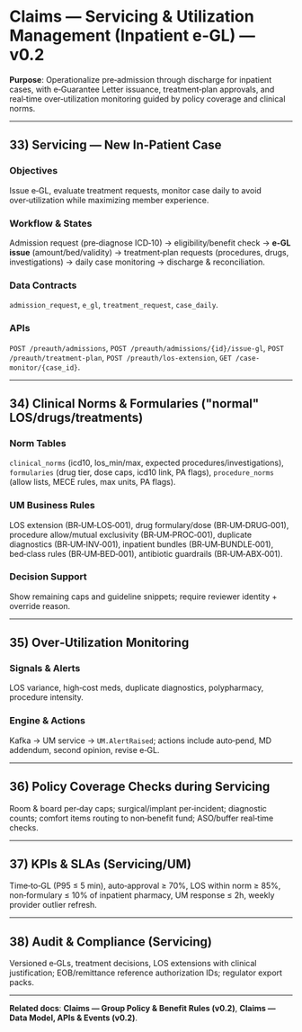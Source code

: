 # Claims — Servicing & Utilization Management (Inpatient e‑GL) — v0.2

**Purpose**: Operationalize pre‑admission through discharge for inpatient cases, with e‑Guarantee Letter issuance, treatment‑plan approvals, and real‑time over‑utilization monitoring guided by policy coverage and clinical norms.

---

## 33) Servicing — New In‑Patient Case
### Objectives
Issue e‑GL, evaluate treatment requests, monitor case daily to avoid over‑utilization while maximizing member experience.  
### Workflow & States
Admission request (pre‑diagnose ICD‑10) → eligibility/benefit check → **e‑GL issue** (amount/bed/validity) → treatment‑plan requests (procedures, drugs, investigations) → daily case monitoring → discharge & reconciliation.  
### Data Contracts
`admission_request`, `e_gl`, `treatment_request`, `case_daily`.  
### APIs
`POST /preauth/admissions`, `POST /preauth/admissions/{id}/issue-gl`, `POST /preauth/treatment-plan`, `POST /preauth/los-extension`, `GET /case-monitor/{case_id}`.

---

## 34) Clinical Norms & Formularies ("normal" LOS/drugs/treatments)
### Norm Tables
`clinical_norms` (icd10, los_min/max, expected procedures/investigations), `formularies` (drug tier, dose caps, icd10 link, PA flags), `procedure_norms` (allow lists, MECE rules, max units, PA flags).  
### UM Business Rules
LOS extension (BR‑UM‑LOS‑001), drug formulary/dose (BR‑UM‑DRUG‑001), procedure allow/mutual exclusivity (BR‑UM‑PROC‑001), duplicate diagnostics (BR‑UM‑INV‑001), inpatient bundles (BR‑UM‑BUNDLE‑001), bed‑class rules (BR‑UM‑BED‑001), antibiotic guardrails (BR‑UM‑ABX‑001).  
### Decision Support
Show remaining caps and guideline snippets; require reviewer identity + override reason.

---

## 35) Over‑Utilization Monitoring
### Signals & Alerts
LOS variance, high‑cost meds, duplicate diagnostics, polypharmacy, procedure intensity.  
### Engine & Actions
Kafka → UM service → `UM.AlertRaised`; actions include auto‑pend, MD addendum, second opinion, revise e‑GL.

---

## 36) Policy Coverage Checks during Servicing
Room & board per‑day caps; surgical/implant per‑incident; diagnostic counts; comfort items routing to non‑benefit fund; ASO/buffer real‑time checks.

---

## 37) KPIs & SLAs (Servicing/UM)
Time‑to‑GL (P95 ≤ 5 min), auto‑approval ≥ 70%, LOS within norm ≥ 85%, non‑formulary ≤ 10% of inpatient pharmacy, UM response ≤ 2h, weekly provider outlier refresh.

---

## 38) Audit & Compliance (Servicing)
Versioned e‑GLs, treatment decisions, LOS extensions with clinical justification; EOB/remittance reference authorization IDs; regulator export packs.

---

**Related docs**: **Claims — Group Policy & Benefit Rules (v0.2)**, **Claims — Data Model, APIs & Events (v0.2)**.

